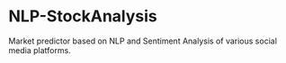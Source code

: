 # NLP-StockAnalysis
Market predictor based on NLP and Sentiment Analysis of various social media platforms.
